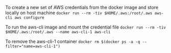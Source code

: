 To create a new set of AWS credentials from the docker image and store locally on host machine
`docker run --rm -tiv $HOME/.aws:/root/.aws aws-cli aws configure`

To run the aws-cli image and mount the credential file
`docker run --rm -tiv $HOME/.aws:/root/.aws --name aws-cli-1 aws-cli`

To remove the aws-cli-1 container
`docker rm $(docker ps -a -q --filter="name=aws-cli-1")`